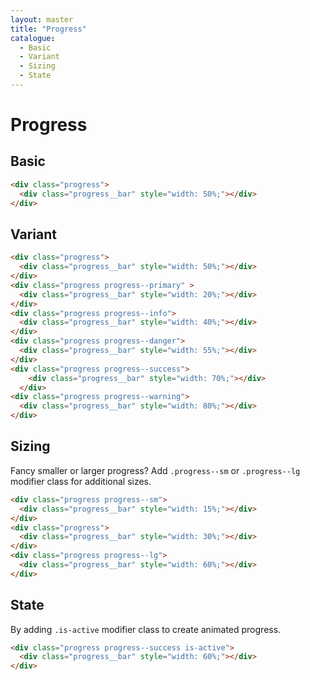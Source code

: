 ```yaml
---
layout: master
title: "Progress"
catalogue:
  - Basic
  - Variant
  - Sizing
  - State
---
```


# Progress

## Basic

<section class="snippet">
  <div class="snippet__preview">
    <div class="progress">
      <div class="progress__bar" style="width: 50%;"></div>
    </div>
  </div>
  <div class="snippet__source">

```html
<div class="progress">
  <div class="progress__bar" style="width: 50%;"></div>
</div>
```

  </div>
</section>

## Variant

<section class="snippet">
  <div class="snippet__preview">
    <div class="progress progress--primary mb-6">
      <div class="progress__bar" style="width: 20%;"></div>
    </div>
    <div class="progress progress--info mb-6">
      <div class="progress__bar" style="width: 30%;"></div>
    </div>
    <div class="progress mb-6">
      <div class="progress__bar" style="width: 40%;"></div>
    </div>
    <div class="progress progress--danger mb-6">
      <div class="progress__bar" style="width: 50%;"></div>
    </div>
    <div class="progress progress--success mb-6">
      <div class="progress__bar" style="width: 60%;"></div>
    </div>
    <div class="progress progress--warning">
      <div class="progress__bar" style="width: 70%;"></div>
    </div>
  </div>
  <div class="snippet__source">

```html
<div class="progress">
  <div class="progress__bar" style="width: 50%;"></div>
</div>
<div class="progress progress--primary" >
  <div class="progress__bar" style="width: 20%;"></div>
</div>
<div class="progress progress--info">
  <div class="progress__bar" style="width: 40%;"></div>
</div>
<div class="progress progress--danger">
  <div class="progress__bar" style="width: 55%;"></div>
</div>
<div class="progress progress--success">
    <div class="progress__bar" style="width: 70%;"></div>
  </div>
<div class="progress progress--warning">
  <div class="progress__bar" style="width: 80%;"></div>
</div>
```

  </div>
</section>

## Sizing
Fancy smaller or larger progress? Add `.progress--sm` or `.progress--lg` modifier class for additional sizes.

<section class="snippet">
  <div class="snippet__preview">
    <div class="progress progress--sm mb-6">
      <div class="progress__bar" style="width: 15%;"></div>
    </div>
    <div class="progress mb-6">
      <div class="progress__bar" style="width: 30%;"></div>
    </div>
    <div class="progress progress--lg">
      <div class="progress__bar" style="width: 60%;"></div>
    </div>
  </div>
  <div class="snippet__source">

```html
<div class="progress progress--sm">
  <div class="progress__bar" style="width: 15%;"></div>
</div>
<div class="progress">
  <div class="progress__bar" style="width: 30%;"></div>
</div>
<div class="progress progress--lg">
  <div class="progress__bar" style="width: 60%;"></div>
</div>
```

  </div>
</section>

## State
By adding `.is-active` modifier class to create animated progress.

<section class="snippet">
  <div class="snippet__preview">
    <div class="progress progress--success is-active">
      <div class="progress__bar" style="width: 60%;"></div>
    </div>
  </div>
  <div class="snippet__source">

```html
<div class="progress progress--success is-active">
  <div class="progress__bar" style="width: 60%;"></div>
</div>
```

  </div>
</section>
